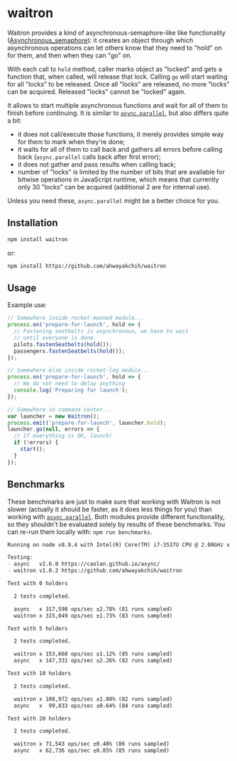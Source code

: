 waitron
=======

Waitron provides a kind of asynchronous-semaphore-like like functionality ([Asynchronous_semaphore](https://en.wikipedia.org/wiki/Asynchronous_semaphore)): it creates an object through which asynchronous operations can let others know that they need to "hold" on for them, and then when they can "go" on.

With each call to `hold` method, caller marks object as "locked" and gets a function that, when called, will release that lock.
Calling `go` will start waiting for all "locks" to be released.
Once all "locks" are released, no more "locks" can be acquired. Released "locks" cannot be "locked" again.

It allows to start multiple asynchronous functions and wait for all of them to finish before continuing. It is similar to [`async.parallel`](https://github.com/caolan/async), but also differs quite a bit:

- it does not call/execute those functions, it merely provides simple way for them to mark when they're done;
- it waits for all of them to call back and gathers all errors before calling back (`async.parallel` calls back after first error);
- it does not gather and pass results when calling back;
- number of "locks" is limited by the number of bits that are available for bitwise operations in JavaScript runtime, which means that currently only 30 "locks" can be acquired (additional 2 are for internal use).

Unless you need these, `async.parallel` might be a better choice for you.


## Installation

```sh
npm install waitron
```

or:

```sh
npm install https://github.com/ahwayakchih/waitron
```


## Usage

Example use:

```javascript
// Somewhere inside rocket-manned module...
process.on('prepare-for-launch', hold => {
  // Fastening seatbelts is asynchronous, we have to wait
  // until everyone is done.
  pilots.fastenSeatbelts(hold());
  passengers.fastenSeatbelts(hold());
});

// Somewhere else inside rocket-log module...
process.on('prepare-for-launch', hold => {
  // We do not need to delay anything
  console.log('Preparing for launch');
});

// Somewhere in command center...
var launcher = new Waitron();
process.emit('prepare-for-launch', launcher.hold);
launcher.go(null, errors => {
  // If everything is OK, launch!
  if (!errors) {
    start();
  }
});
```


## Benchmarks

These benchmarks are just to make sure that working with Waitron is not slower (actually it should be faster, as it does less things for you) than working with [`async.parallel`](https://github.com/caolan/async). Both modules provide different functionality, so they shouldn't be evaluated solely by results of these benchmarks.
You can re-run them locally with: `npm run benchmarks`.

```markdown
Running on node v8.9.4 with Intel(R) Core(TM) i7-3537U CPU @ 2.00GHz x 4

Testing:
- async   v2.6.0 https://caolan.github.io/async/         
- waitron v1.0.2 https://github.com/ahwayakchih/waitron  

Test with 0 holders

  2 tests completed.

  async   x 317,598 ops/sec ±2.78% (81 runs sampled)
  waitron x 315,049 ops/sec ±1.73% (83 runs sampled)

Test with 5 holders

  2 tests completed.

  waitron x 153,668 ops/sec ±1.12% (85 runs sampled)
  async   x 147,331 ops/sec ±2.26% (82 runs sampled)

Test with 10 holders

  2 tests completed.

  waitron x 108,972 ops/sec ±1.80% (82 runs sampled)
  async   x  99,833 ops/sec ±0.64% (84 runs sampled)

Test with 20 holders

  2 tests completed.

  waitron x 71,543 ops/sec ±0.48% (86 runs sampled)
  async   x 62,736 ops/sec ±0.85% (85 runs sampled)
```